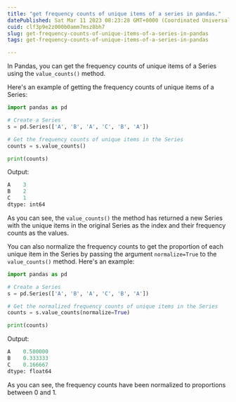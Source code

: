 ```yaml
---
title: "get frequency counts of unique items of a series in pandas."
datePublished: Sat Mar 11 2023 08:23:28 GMT+0000 (Coordinated Universal Time)
cuid: clf3p9e2z000b0amm7msz8bh7
slug: get-frequency-counts-of-unique-items-of-a-series-in-pandas
tags: get-frequency-counts-of-unique-items-of-a-series-in-pandas

---
```


In Pandas, you can get the frequency counts of unique items of a Series using the `value_counts()` method.

Here's an example of getting the frequency counts of unique items of a Series:

```python
import pandas as pd

# Create a Series
s = pd.Series(['A', 'B', 'A', 'C', 'B', 'A'])

# Get the frequency counts of unique items in the Series
counts = s.value_counts()

print(counts)
```

Output:

```python
A    3
B    2
C    1
dtype: int64
```

As you can see, the `value_counts()` the method has returned a new Series with the unique items in the original Series as the index and their frequency counts as the values.

You can also normalize the frequency counts to get the proportion of each unique item in the Series by passing the argument `normalize=True` to the `value_counts()` method. Here's an example:

```python
import pandas as pd

# Create a Series
s = pd.Series(['A', 'B', 'A', 'C', 'B', 'A'])

# Get the normalized frequency counts of unique items in the Series
counts = s.value_counts(normalize=True)

print(counts)
```

Output:

```python
A    0.500000
B    0.333333
C    0.166667
dtype: float64
```

As you can see, the frequency counts have been normalized to proportions between 0 and 1.